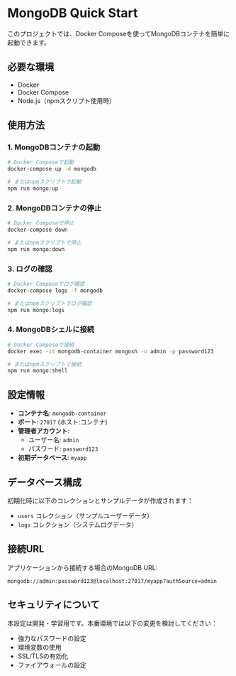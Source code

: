 # MongoDB Quick Start

このプロジェクトでは、Docker Composeを使ってMongoDBコンテナを簡単に起動できます。

## 必要な環境

- Docker
- Docker Compose
- Node.js（npmスクリプト使用時）

## 使用方法

### 1. MongoDBコンテナの起動

```bash
# Docker Composeで起動
docker-compose up -d mongodb

# またはnpmスクリプトで起動
npm run mongo:up
```

### 2. MongoDBコンテナの停止

```bash
# Docker Composeで停止
docker-compose down

# またはnpmスクリプトで停止
npm run mongo:down
```

### 3. ログの確認

```bash
# Docker Composeでログ確認
docker-compose logs -f mongodb

# またはnpmスクリプトでログ確認
npm run mongo:logs
```

### 4. MongoDBシェルに接続

```bash
# Docker Composeで接続
docker exec -it mongodb-container mongosh -u admin -p password123

# またはnpmスクリプトで接続
npm run mongo:shell
```

## 設定情報

- **コンテナ名**: `mongodb-container`
- **ポート**: `27017` (ホスト:コンテナ)
- **管理者アカウント**:
  - ユーザー名: `admin`
  - パスワード: `password123`
- **初期データベース**: `myapp`

## データベース構成

初期化時に以下のコレクションとサンプルデータが作成されます：

- `users` コレクション（サンプルユーザーデータ）
- `logs` コレクション（システムログデータ）

## 接続URL

アプリケーションから接続する場合のMongoDB URL:

```
mongodb://admin:password123@localhost:27017/myapp?authSource=admin
```

## セキュリティについて

本設定は開発・学習用です。本番環境では以下の変更を検討してください：

- 強力なパスワードの設定
- 環境変数の使用
- SSL/TLSの有効化
- ファイアウォールの設定
